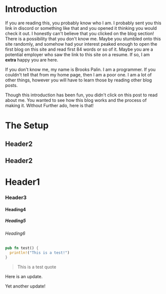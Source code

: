 

# Introduction

If you are reading this, you probably know who I am. I probably sent you this link in discord or something like that and you opened it thinking you would check it out. I honestly can't believe that you clicked on the blog section! There is a possibility that you don't know me. Maybe you stumbled onto this site randomly, and somehow had your interest peaked enough to open the first blog on this site and read first 84 words or so of it. Maybe you are a potential employer who saw the link to this site on a resume. If so, I am **extra** happy you are here.

If you don't know me, my name is Brooks Palin. I am a programmer. If you couldn't tell that from my home page, then I am a poor one. I am a lot of other things, however you will have to learn those by reading other blog posts.

Though this introduction has been fun, you didn't click on this post to read about me. You wanted to see how this blog works and the process of making it. Without Further ado, here is that!

# The Setup

## Header2

## Header2

# Header1

### Header3

#### Heading4

##### Heading5

###### Heading6

```rust
pub fn test() {
  println!("This is a test!")
}
```

> This is a test quote

Here is an update.

Yet another update!